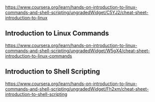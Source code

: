 https://www.coursera.org/learn/hands-on-introduction-to-linux-commands-and-shell-scripting/ungradedWidget/C5YJ2/cheat-sheet-introduction-to-linux

## Introduction to Linux Commands 
https://www.coursera.org/learn/hands-on-introduction-to-linux-commands-and-shell-scripting/ungradedWidget/W5gX4/cheat-sheet-introduction-to-linux-commands

## Introduction to Shell  Scripting
https://www.coursera.org/learn/hands-on-introduction-to-linux-commands-and-shell-scripting/ungradedWidget/Fh2xm/cheat-sheet-introduction-to-shell-scripting